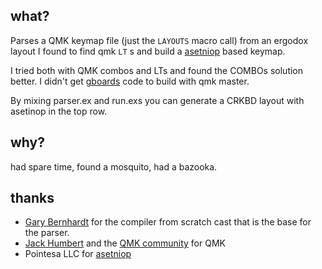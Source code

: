 ## what?

Parses a QMK keymap file (just the `LAYOUTS` macro call) from an ergodox layout
I found to find qmk `LT` s and build a [asetniop] based keymap.

I tried both with QMK combos and LTs and found the COMBOs solution better.
I didn't get [gboards] code to build with qmk master.

By mixing parser.ex and run.exs you can generate a CRKBD layout with asetinop in
the top row.

## why?

had spare time, found a mosquito, had a bazooka.

## thanks

- [Gary Bernhardt] for the compiler from
scratch cast that is the base for the parser.
- [Jack Humbert] and the [QMK community] for QMK
- Pointesa LLC for [asetniop]

[Gary Bernhardt]: https://www.destroyallsoftware.com/
[Jack Humbert]: https://github.com/jackhumbert
[QMK community]: https://github.com/qmk/qmk_firmware
[asetniop]: https://asetniop.com
[gboards]: https://www.gboards.ca
